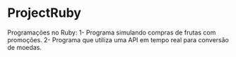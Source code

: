 # ProjectRuby
Programações no Ruby:
1- Programa simulando compras de frutas com promoções.
2- Programa que utiliza uma API em tempo real para conversão de moedas.
